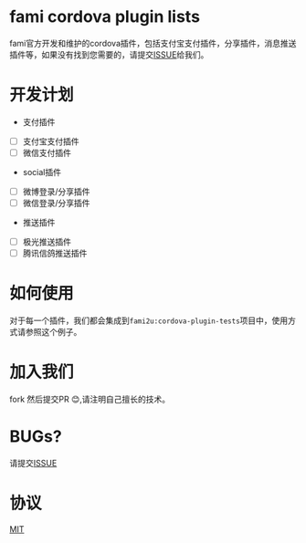 # fami cordova plugin lists
fami官方开发和维护的cordova插件，包括支付宝支付插件，分享插件，消息推送插件等，如果没有找到您需要的，请提交[ISSUE](https://github.com/fami2u/fami-plugin-lists/issues)给我们。
# 开发计划
- 支付插件
- [ ] 支付宝支付插件
- [ ] 微信支付插件
- social插件
- [ ] 微博登录/分享插件
- [ ] 微信登录/分享插件
- 推送插件
- [ ] 极光推送插件
- [ ] 腾讯信鸽推送插件

# 如何使用
对于每一个插件，我们都会集成到`fami2u:cordova-plugin-tests`项目中，使用方式请参照这个例子。
# 加入我们
fork 然后提交PR 😊,请注明自己擅长的技术。
# BUGs?
请提交[ISSUE](https://github.com/fami2u/fami-plugin-lists/issues)
# 协议
[MIT](http://opensource.org/licenses/MIT)



